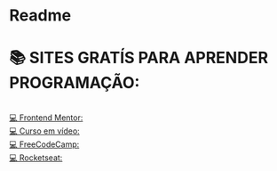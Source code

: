 # Readme

<h1>📚 SITES GRATÍS PARA APRENDER PROGRAMAÇÃO:</h1>
<br>
<a href="https://www.frontendmentor.io" alt="Font end mentor">💻 Frontend Mentor:</a><br>
<a href="https://www.cursoemvideo.com" alt="Curso em Video">💻 Curso em vídeo:</a><br>
<a href="https://www.freecodecamp.org" alt="freecodecamp">💻 FreeCodeCamp:</a><br>
<a href="https://app.rocketseat.com.br" alt="Rockteseat">💻 Rocketseat:</a><br>

